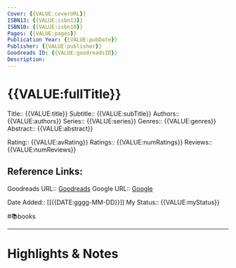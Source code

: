 ```yaml
---
Cover: {{VALUE:coverURL}}
ISBN13: {{VALUE:isbn13}}
ISBN10: {{VALUE:isbn10}}
Pages: {{VALUE:pages}}
Publication Year: {{VALUE:pubDate}}
Publisher: {{VALUE:publisher}}
Goodreads ID: {{VALUE:goodreadsID}}
Description:
---
```

# {{VALUE:fullTitle}}

Title:: {{VALUE:title}}
Subtitle:: {{VALUE:subTitle}}
Authors:: {{VALUE:authors}}
Series:: {{VALUE:series}}
Genres:: {{VALUE:genres}}
Abstract:: {{VALUE:abstract}}

Rating:: {{VALUE:avRating}}
Ratings:: {{VALUE:numRatings}}
Reviews:: {{VALUE:numReviews}}

## Reference Links:
Goodreads URL:: [Goodreads]({{VALUE:goodreadsURL}})
Google URL:: [Google]({{VALUE:googleURL}})


Date Added:: [[{{DATE:gggg-MM-DD}}]]
My Status:: {{VALUE:myStatus}}

#📚books

---
# Highlights & Notes